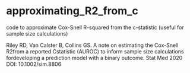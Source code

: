 # approximating_R2_from_c
code to approximate Cox-Snell R-squared from the c-statistic (useful for sample size calculations)

Riley RD, Van Calster B, Collins GS. A note on estimating the Cox-Snell R2from a reported Cstatistic (AUROC) to inform sample size calculations fordeveloping a prediction model with a binary outcome. Stat Med 2020 DOI: 10.1002/sim.8806

